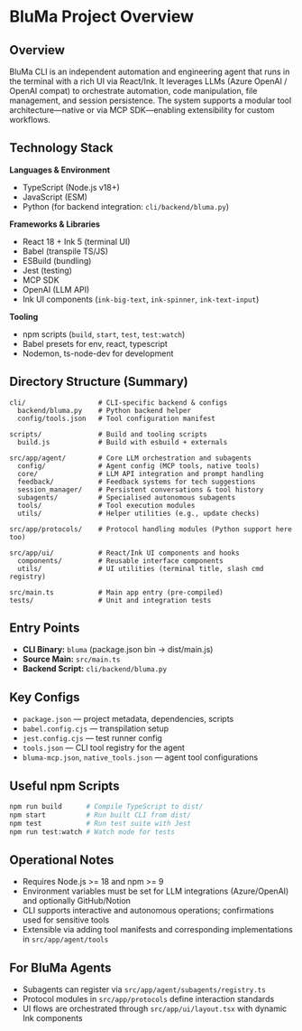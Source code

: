 # BluMa Project Overview

## Overview
BluMa CLI is an independent automation and engineering agent that runs in the terminal with a rich UI via React/Ink. It leverages LLMs (Azure OpenAI / OpenAI compat) to orchestrate automation, code manipulation, file management, and session persistence. The system supports a modular tool architecture—native or via MCP SDK—enabling extensibility for custom workflows.

## Technology Stack
**Languages & Environment**
- TypeScript (Node.js v18+)
- JavaScript (ESM)
- Python (for backend integration: `cli/backend/bluma.py`)

**Frameworks & Libraries**
- React 18 + Ink 5 (terminal UI)
- Babel (transpile TS/JS)
- ESBuild (bundling)
- Jest (testing)
- MCP SDK
- OpenAI (LLM API)
- Ink UI components (`ink-big-text`, `ink-spinner`, `ink-text-input`)

**Tooling**
- npm scripts (`build`, `start`, `test`, `test:watch`)
- Babel presets for env, react, typescript
- Nodemon, ts-node-dev for development

## Directory Structure (Summary)
```
cli/                  # CLI-specific backend & configs
  backend/bluma.py    # Python backend helper
  config/tools.json   # Tool configuration manifest

scripts/              # Build and tooling scripts
  build.js            # Build with esbuild + externals

src/app/agent/        # Core LLM orchestration and subagents
  config/             # Agent config (MCP tools, native tools)
  core/               # LLM API integration and prompt handling
  feedback/           # Feedback systems for tech suggestions
  session_manager/    # Persistent conversations & tool history
  subagents/          # Specialised autonomous subagents
  tools/              # Tool execution modules
  utils/              # Helper utilities (e.g., update checks)

src/app/protocols/    # Protocol handling modules (Python support here too)

src/app/ui/           # React/Ink UI components and hooks
  components/         # Reusable interface components
  utils/              # UI utilities (terminal title, slash cmd registry)

src/main.ts           # Main app entry (pre-compiled)
tests/                # Unit and integration tests
```

## Entry Points
- **CLI Binary:** `bluma` (package.json bin → dist/main.js)
- **Source Main:** `src/main.ts`
- **Backend Script:** `cli/backend/bluma.py`

## Key Configs
- `package.json` — project metadata, dependencies, scripts
- `babel.config.cjs` — transpilation setup
- `jest.config.cjs` — test runner config
- `tools.json` — CLI tool registry for the agent
- `bluma-mcp.json`, `native_tools.json` — agent tool configurations

## Useful npm Scripts
```bash
npm run build      # Compile TypeScript to dist/
npm start          # Run built CLI from dist/
npm test           # Run test suite with Jest
npm run test:watch # Watch mode for tests
```

## Operational Notes
- Requires Node.js >= 18 and npm >= 9
- Environment variables must be set for LLM integrations (Azure/OpenAI) and optionally GitHub/Notion
- CLI supports interactive and autonomous operations; confirmations used for sensitive tools
- Extensible via adding tool manifests and corresponding implementations in `src/app/agent/tools`

## For BluMa Agents
- Subagents can register via `src/app/agent/subagents/registry.ts`
- Protocol modules in `src/app/protocols` define interaction standards
- UI flows are orchestrated through `src/app/ui/layout.tsx` with dynamic Ink components